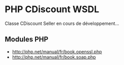 # PHP CDiscount WSDL

Classe CDiscount Seller en cours de développement...

## Modules PHP

* http://php.net/manual/fr/book.openssl.php
* http://php.net/manual/fr/book.soap.php

